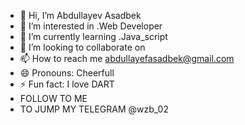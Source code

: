 - 👋 Hi, I’m Abdullayev Asadbek
- 👀 I’m interested in .Web Developer
- 🌱 I’m currently learning .Java_script
- 💞️ I’m looking to collaborate on 
- 📫 How to reach me abdullayefasadbek@gmail.com 
- 😄 Pronouns: Cheerfull
- ⚡ Fun fact: I love DART
- FOLLOW TO ME
- TO JUMP MY TELEGRAM @wzb_02
<!---
KHANas02/KHANas02 is a ✨ special ✨ repository because its `README.md` (this file) appears on your GitHub profile.
You can click the Preview link to take a look at your changes.
--->


